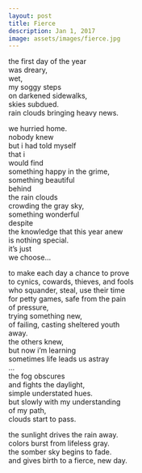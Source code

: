 ```yaml
---
layout: post
title: Fierce
description: Jan 1, 2017
image: assets/images/fierce.jpg
---
```


the first day of the year   
was dreary,   
wet,   
my soggy steps   
on darkened sidewalks,   
skies subdued.   
rain clouds bringing heavy news.   

we hurried home.   
nobody knew   
but i had told myself   
that i   
would find   
something happy in the grime,   
something beautiful   
behind   
the rain clouds   
crowding the gray sky,   
something wonderful   
despite   
the knowledge that this year anew   
is nothing special.   
it’s just   
we choose…   

to make each day a chance to prove   
to cynics, cowards, thieves, and fools   
who squander, steal, use their time   
for petty games, safe from the pain   
of pressure,   
trying something new,   
of failing, casting sheltered youth   
away.   
the others knew,   
but now i’m learning   
sometimes life leads us astray   
…   
the fog obscures   
and fights the daylight,   
simple understated hues.   
but slowly with my understanding   
of my path,   
clouds start to pass.   

the sunlight drives the rain away.   
colors burst from lifeless gray.   
the somber sky begins to fade.   
and gives birth to a fierce, new day.   